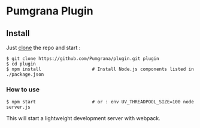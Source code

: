 # Pumgrana Plugin

## Install

Just [clone](github-windows://openRepo/https://github.com/Pumgrana/plugin.git) the repo
and start :

```shell
$ git clone https://github.com/Pumgrana/plugin.git plugin
$ cd plugin
$ npm install                   # Install Node.js components listed in ./package.json
```

### How to use

```shell
$ npm start                     # or : env UV_THREADPOOL_SIZE=100 node server.js
```

This will start a lightweight development server with webpack.
